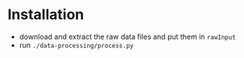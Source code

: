 # Installation
- download and extract the raw data files and put them in `rawInput`
- run `./data-processing/process.py`